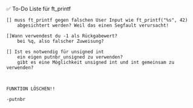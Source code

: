 ✅ To-Do Liste für ft_printf

	[] muss ft_printf gegen falschen User Input wie ft_printf("%s", 42)
		abgesichtert werden? Weil das einen Segfault verursacht!

	[]Wann verwendest du -1 als Rückgabewert?
		bei %q, also falscher Zuweisung?

	[] Ist es notwendig für unsigned int
		ein eigen putnbr_unsigned zu verwenden?
		gibt es eine Möglichkeit unsigned int und int gemeinsam zu verwenden?



	FUNKTION LÖSCHEN!!

	-putnbr

